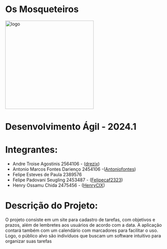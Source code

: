 # Os Mosqueteiros
<img src="https://github.com/Felipecaf2323/Os-Mosqueteiros-AS63C-2024.1/assets/127225122/27bf24f2-590d-4eca-9d2b-37143521ec25" alt="logo" width="280"/><br/>
# Desenvolvimento Ágil - 2024.1

# Integrantes:
- Andre Troise Agostinis        2564106 - ([drezix](https://github.com/drezix))      
- Antonio Marcos Fontes Darienço        2454106  -([Antoniofontes](https://github.com/AntonioFontess))     
- Felipe Esteves de Paula       2389576 
- Felipe Padovani Seugling        2453487 - ([Felipecaf2323](https://github.com/Felipecaf2323))
- Henry Ossamu Chida        2475456 - ([HenryCIX](https://github.com/HenryCIX))

# Descrição do Projeto:
O projeto consiste em um site para cadastro de tarefas, com objetivos e prazos, além de lembretes aos usuários de acordo com a data. A aplicação contará também com um calendário com marcadores para facilitar o uso. Logo, o público alvo são indivíduos que buscam um software intuitivo para organizar suas tarefas
